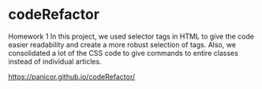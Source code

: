 # codeRefactor
Homework 1
In this project, we used selector tags in HTML to give the code easier readability and create a more robust selection of tags. Also, we consolidated a lot of the CSS code to give commands to entire classes instead of individual articles.

<https://panicor.github.io/codeRefactor/>

 
<!-- ![screenshot1](codeRefactor/codeRefactorScreenshot.png?raw=true "Screenshot") -->